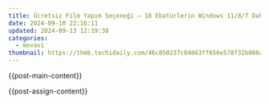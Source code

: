 ```yaml
---
title: Ücretsiz Film Yapım Seçeneği – 18 Ebatürlerin Windows 11/8/7 Daha Etkili Mekanlarını Sunuyor
date: 2024-09-10 22:16:11
updated: 2024-09-13 12:19:38
categories:
  - movavi
thumbnail: https://thmb.techidaily.com/46c850237c04863ff656e578f32b008a00b71b46385efb03b48baabde0ba89ee.jpg
---
```


{{post-main-content}}

<ins class="adsbygoogle"
     style="display:block"
     data-ad-format="autorelaxed"
     data-ad-client="ca-pub-7571918770474297"
     data-ad-slot="1223367746"></ins>

{{post-assign-content}}

<ins class="adsbygoogle"
     style="display:block"
     data-ad-client="ca-pub-7571918770474297"
     data-ad-slot="8358498916"
     data-ad-format="auto"
     data-full-width-responsive="true"></ins>
